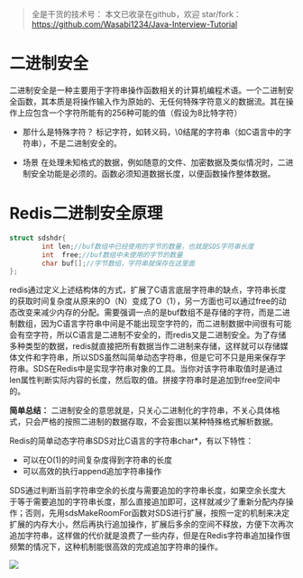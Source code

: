 > 全是干货的技术号：
> 本文已收录在github，欢迎 star/fork：
> https://github.com/Wasabi1234/Java-Interview-Tutorial

# 二进制安全

二进制安全是一种主要用于字符串操作函数相关的计算机编程术语。一个二进制安全函数，其本质是将操作输入作为原始的、无任何特殊字符意义的数据流。其在操作上应包含一个字符所能有的256种可能的值（假设为8比特字符）

- 那什么是特殊字符？
标记字符，如转义码，\0结尾的字符串（如C语言中的字符串），不是二进制安全的。

- 场景
在处理未知格式的数据，例如随意的文件、加密数据及类似情况时，二进制安全功能是必须的。函数必须知道数据长度，以便函数操作整体数据。



# Redis二进制安全原理
```c
struct sdshdr{
        int len;//buf数组中已经使用的字节的数量，也就是SDS字符串长度
        int  free;//buf数组中未使用的字节的数量
        char buf[];//字节数组，字符串就保存在这里面
};
```
redis通过定义上述结构体的方式，扩展了C语言底层字符串的缺点，字符串长度的获取时间复杂度从原来的O（N）变成了O（1），另一方面也可以通过free的动态改变来减少内存的分配。需要强调一点的是buf数组不是存储的字符，而是二进制数组，因为C语言字符串中间是不能出现空字符的，而二进制数据中间很有可能会有空字符，所以C语言是二进制不安全的，而redis又是二进制安全。为了存储多种类型的数据，redis就直接把所有数据当作二进制来存储，这样就可以存储媒体文件和字符串，所以SDS虽然叫简单动态字符串，但是它可不只是用来保存字符串。SDS在Redis中是实现字符串对象的工具。当你对该字符串取值时是通过len属性判断实际内容的长度，然后取的值。拼接字符串时是追加到free空间中的。

**简单总结：** 二进制安全的意思就是，只关心二进制化的字符串，不关心具体格式，只会严格的按照二进制的数据存取，不会妄图以某种特殊格式解析数据。

Redis的简单动态字符串SDS对比C语言的字符串char*，有以下特性：
- 可以在O(1)的时间复杂度得到字符串的长度
- 可以高效的执行append追加字符串操作

SDS通过判断当前字符串空余的长度与需要追加的字符串长度，如果空余长度大于等于需要追加的字符串长度，那么直接追加即可，这样就减少了重新分配内存操作；否则，先用sdsMakeRoomFor函数对SDS进行扩展，按照一定的机制来决定扩展的内存大小，然后再执行追加操作，扩展后多余的空间不释放，方便下次再次追加字符串，这样做的代价就是浪费了一些内存，但是在Redis字符串追加操作很频繁的情况下，这种机制能很高效的完成追加字符串的操作。


![](https://img-blog.csdnimg.cn/20200825235213822.png?x-oss-process=image/watermark,type_ZmFuZ3poZW5naGVpdGk,shadow_10,text_SmF2YUVkZ2U=,size_1,color_FFFFFF,t_70#pic_center)